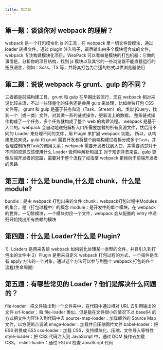 ```yaml
---
title: 第二章
---
```


## 第一题：谈谈你对 webpack 的理解？

webpack 是一个打包模块化 js 的工具，在 webpack 里一切文件皆模块，通过 loader 转换文件，通过 plugin 注入钩子，最后输出由多个模块组合成的文件，webpack 专注构建模块化项目。WebPack 可以看做是模块的打包机器：它做的事情是，分析你的项目结构，找到 js 模块以及其它的一些浏览器不能直接运行的拓展语言，例如：Scss，TS 等，并将其打包为合适的格式以供浏览器使用

## 第二题：说说 webpack 与 grunt、gulp 的不同？

三者都是前端构建工具，grunt 和 gulp 在早期比较流行，现在 webpack 相对来说比较主流，不过一些轻量化的任务还是会用 gulp 来处理，比如单独打包 CSS 文件等。
grunt 和 gulp 是基于任务和流（Task、Stream）的。类似 jQuery，找到一个（或一类）文件，对其做一系列链式操作，更新流上的数据， 整条链式操作构成了一个任务，多个任务就构成了整个 web 的构建流程。
webpack 是基于入口的。webpack 会自动地递归解析入口所需要加载的所有资源文件，然后用不同的 Loader 来处理不同的文件，用 Plugin 来扩展 webpack 功能。
所以，从构建思路来说，gulp 和 grunt 需要开发者将整个前端构建过程拆分成多个`Task`，并合理控制所有`Task`的调用关系；webpack 需要开发者找到入口，并需要清楚对于不同的资源应该使用什么 Loader 做何种解析和加工
对于知识背景来说，gulp 更像后端开发者的思路，需要对于整个流程了如指掌 webpack 更倾向于前端开发者的思路

## 第三题：什么是 bundle,什么是 chunk，什么是 module?

bundle：是由 webpack 打包出来的文件
chunk：webpack打包过程中Modules的集合，是（打包过程中）的概念
module：是开发中的单个模块，在 webpack 的世界，一切皆模块，一个模块对应一个文件，webpack 会从配置的 entry 中递归开始找出所有依赖的模块

## 第四题：什么是 Loader?什么是 Plugin?

1）Loaders 是用来告诉 webpack 如何转化处理某一类型的文件，并且引入到打包出的文件中
2）Plugin 是用来自定义 webpack 打包过程的方式，一个插件是含有 apply 方法的一个对象，通过这个方法可以参与到整个 webpack 打包的各个流程(生命周期)

## 第五题：有哪些常见的 Loader？他们是解决什么问题的？

file-loader：把文件输出到一个文件夹中，在代码中通过相对 URL 去引用输出的文件
url-loader：和 file-loader 类似，但是能在文件很小的情况下以 base64 的方式把文件内容注入到代码中去
source-map-loader：加载额外的 Source Map 文件，以方便断点调试
image-loader：加载并且压缩图片文件
babel-loader：把 ES6 转换成 ES5
css-loader：加载 CSS，支持模块化、压缩、文件导入等特性
style-loader：把 CSS 代码注入到 JavaScript 中，通过 DOM 操作去加载 CSS。
eslint-loader：通过 ESLint 检查 JavaScript 代码
